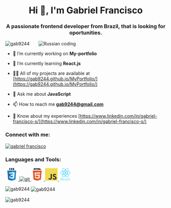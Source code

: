 <h1 align="center">Hi 👋, I'm Gabriel Francisco</h1>
<h3 align="center">A passionate frontend developer from Brazil, that is looking for oportunities.</h3>
<img align = "right" alt= "Russian coding" width = "400" scr = "https://media.tenor.com/GfSX-u7VGM4AAAAC/coding.gif">

<p align="left"> <img src="https://komarev.com/ghpvc/?username=gab9244&label=Profile%20views&color=0e75b6&style=flat" alt="gab9244" /> </p>

- 🔭 I’m currently working on **My-portfolio**

- 🌱 I’m currently learning **React.js**

- 👨‍💻 All of my projects are available at [https://gab9244.github.io/MyPortfolio/](https://gab9244.github.io/MyPortfolio/)

- 💬 Ask me about **JavaScript**

- 📫 How to reach me **gab9244@gmail.com**

- 📄 Know about my experiences [https://www.linkedin.com/in/gabriel-francisco-s/](https://www.linkedin.com/in/gabriel-francisco-s/)

<h3 align="left">Connect with me:</h3>
<p align="left">
<a href="https://linkedin.com/in/gabriel francisco" target="blank"><img align="center" src="https://raw.githubusercontent.com/rahuldkjain/github-profile-readme-generator/master/src/images/icons/Social/linked-in-alt.svg" alt="gabriel francisco" height="30" width="40" /></a>
</p>

<h3 align="left">Languages and Tools:</h3>
<p align="left"> <a href="https://www.w3schools.com/css/" target="_blank" rel="noreferrer"> <img src="https://raw.githubusercontent.com/devicons/devicon/master/icons/css3/css3-original-wordmark.svg" alt="css3" width="40" height="40"/> </a> <a href="https://git-scm.com/" target="_blank" rel="noreferrer"> <img src="https://www.vectorlogo.zone/logos/git-scm/git-scm-icon.svg" alt="git" width="40" height="40"/> </a> <a href="https://www.w3.org/html/" target="_blank" rel="noreferrer"> <img src="https://raw.githubusercontent.com/devicons/devicon/master/icons/html5/html5-original-wordmark.svg" alt="html5" width="40" height="40"/> </a> <a href="https://developer.mozilla.org/en-US/docs/Web/JavaScript" target="_blank" rel="noreferrer"> <img src="https://raw.githubusercontent.com/devicons/devicon/master/icons/javascript/javascript-original.svg" alt="javascript" width="40" height="40"/> </a> <a href="https://reactjs.org/" target="_blank" rel="noreferrer"> <img src="https://raw.githubusercontent.com/devicons/devicon/master/icons/react/react-original-wordmark.svg" alt="react" width="40" height="40"/> </a> </p>

<p><img align="left" src="https://github-readme-stats.vercel.app/api/top-langs?username=gab9244&show_icons=true&locale=en&layout=compact" alt="gab9244" /></p>

<p>&nbsp;<img align="center" src="https://github-readme-stats.vercel.app/api?username=gab9244&show_icons=true&locale=en" alt="gab9244" /></p>

<p><img align="center" src="https://github-readme-streak-stats.herokuapp.com/?user=gab9244&" alt="gab9244" /></p>
